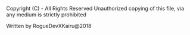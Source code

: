 Copyright (C) - All Rights Reserved
Unauthorized copying of this file, via any medium is strictly prohibited

Written by RogueDevXKairu@2018
